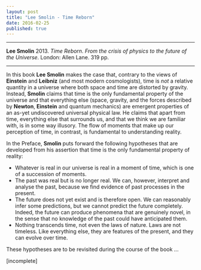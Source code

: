 ```yaml
---
layout: post
title: "Lee Smolin - Time Reborn"
date: 2016-02-25
published: true
---
```



***
<b>Lee Smolin</b> 2013. _Time Reborn. From the crisis of physics to the future of the Universe_. London: Allen Lane. 319 pp.

***

In this book **Lee Smolin** makes the case that, contrary to the views of **Einstein** and **Leibniz** (and most modern cosmologists), time is _not_ a relative quantity in a universe where both space and time are distorted by gravity.  Instead, **Smolin** claims that time is the only fundamental property of the universe and that everything else (space, gravity, and the forces described by **Newton**, **Einstein** and quantum mechanics) are emergent properties of an as-yet undiscovered universal physical law.   He claims that apart from time, everything else that surrounds us, and that we think we are familiar with, is in some way illusory.   The flow of moments that make up our perception of time, in contrast, is fundamental  to understanding reality.

In the Preface, **Smolin** puts forward the following hypotheses that are developed from his assertion that time is the only fundamental property of reality:

  - Whatever is real in our universe is real in a moment of time, which is one of a succession of moments.
  - The past was real but is no longer real.  We can, however, interpret and analyse the past, because we find evidence of past processes in the present.
  - The future does not yet exist and is therefore open.  We can reasonably infer some predictions, but we cannot predict the future completely.  Indeed, the future can produce phenomena that are genuinely novel, in the sense that no knowledge of the past could have anticipated them.
  - Nothing transcends time, not even the laws of nature.  Laws are not timeless.  Like everything else, they are features of the present, and they can evolve over time.
  
These hypotheses are to be revisited during the course of the book ...

[incomplete]
